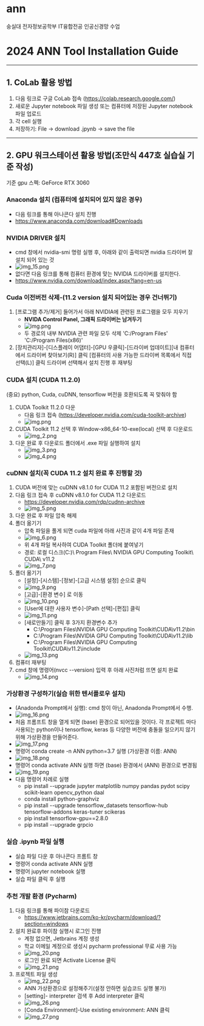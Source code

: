 # ann
숭실대 전자정보공학부 IT융합전공 인공신경망 수업

# 2024 ANN Tool Installation Guide

---
## 1. CoLab 활용 방법
1. 다음 링크로 구글 CoLab 접속 (https://colab.research.google.com/)
2. 새로운 Jupyter notebook 파일 생성 또는 컴퓨터에 저장된 Jupyter notebook 파일 업로드
3. 각 cell 실행
4. 저장하기: File -> download .jpynb -> save the file

---
## 2. GPU 워크스테이션 활용 방법(조만식 447호 실습실 기준 작성)
기준 gpu 스펙: GeForce RTX 3060
### Anaconda 설치 (컴퓨터에 설치되어 있지 않은 경우)
- 다음 링크를 통해 아나콘다 설치 진행
- https://www.anaconda.com/download#Downloads

### NVIDIA DRIVER 설치
- cmd 창에서 nvidia-smi 명령 실행 후, 아래와 같이 출력되면 nvidia 드라이버 잘 설치 되어 있는 것
- ![img_15.png](img/img_15.png)
- 없다면 다음 링크를 통해 컴퓨터 환경에 맞는 NVIDIA 드라이버를 설치한다.
- https://www.nvidia.com/download/index.aspx?lang=en-us

### Cuda 이전버전 삭제-(11.2 version 설치 되어있는 경우 건너뛰기)
1. [프로그램 추가/제거] 들어가서 아래 NVIDIA에 관련된 프로그램을 모두 지우기 
   - **NVIDA Control Panel, 그래픽 드라이버는 남겨두기** 
   - ![img.png](img/img30.png)
   - 두 경로의 내부 NVIDIA 관련 파일 모두 삭제
   'C:/Program Files'
   'C:/Program Files(x86)'
2. [장치관리자]-[디스플레이 어댑터]-[GPU 우클릭]-[드라이버 업데이트][내 컴퓨터에서 드라이버 찾아보기(R)] 클릭
   [컴퓨터의 사용 가능한 드라이버 목록에서 직접 선택(L)] 클릭
   드라이버 선택해서 설치 진행 후 재부팅

### CUDA 설치 (CUDA 11.2.0)
(중요) python, Cuda, cuDNN, tensorflow 버전을 호환되도록 꼭 맞춰야 함
1. CUDA Toolkit 11.2.0 다운
   - 다음 링크 접속 (https://developer.nvidia.com/cuda-toolkit-archive)
   - ![img.png](img/img.png)
2. CUDA Toolkit 11.2 선택 후 Window-x86_64-10-exe(local) 선택 후 다운로드
   - ![img_2.png](img/img_2.png)
3. 다운 완료 후 다운로드 폴더에서 .exe 파일 실행하여 설치
   - ![img_3.png](img/img_3.png)
   - ![img_4.png](img/img_4.png)

### cuDNN 설치(꼭 CUDA 11.2 설치 완료 후 진행할 것)
1. CUDA 버전에 맞는 cuDNN v8.1.0 for CUDA 11.2 포함된 버전으로 설치
2. 다음 링크 접속 후 cuDNN v8.1.0 for CUDA 11.2 다운로드
   - https://developer.nvidia.com/rdp/cudnn-archive
   - ![img_5.png](img/img_5.png)
3. 다운 완료 후 파일 압축 해제
4. 폴더 옮기기
   - 압축 파일을 풀게 되면 cuda 파일에 아래 사진과 같이 4개 파일 존재
   - ![img_6.png](img/img_6.png)
   - 위 4개 파일 복사하여 CUDA Toolkit 폴더에 붙여넣기
   - 경로: 로컬 디스크(C:)\ Program Files\ NVIDIA GPU Computing Toolkit\ CUDA\ v11.2
   - ![img_7.png](img/img_7.png)
5. 폴더 옮기기
   - [설정]-[시스템]-[정보]-[고급 시스템 설정] 순으로 클릭
   - ![img_9.png](img/img_9.png)
   - [고급]-[환경 변수] 로 이동
   - ![img_10.png](img/img_10.png)
   - [User에 대한 사용자 변수]-[Path 선택]-[편집] 클릭
   - ![img_11.png](img/img_11.png)
   - [새로만들기] 클릭 후 3가지 환경변수 추가
     - C:\Program Files\NVIDIA GPU Computing Toolkit\CUDA\v11.2\bin 
     - C:\Program Files\NVIDIA GPU Computing Toolkit\CUDA\v11.2\lib 
     - C:\Program Files\NVIDIA GPU Computing Toolkit\CUDA\v11.2\include
   - ![img_13.png](img/img_13.png)
6. 컴퓨터 재부팅
7. cmd 창에 명령어(nvcc --version) 입력 후 아래 사진처럼 뜨면 설치 완료
   - ![img_14.png](img/img_14.png)

### 가상환경 구성하기(실습 위한 텐서플로우 설치)
- (Anadonda Prompt에서 실행): cmd 창이 아닌, Anadonda Prompt에서 수행. 
- ![img_16.png](img/img_16.png)
- 처음 프롬프트 창을 열게 되면 (base) 환경으로 되어있을 것이다. 각 프로젝트 마다 사용되는 python이나 tensorflow, keras 등 다양한 버전에 충돌을 일으키지 않기 위해 가상환경을 만들어준다.
- ![img_17.png](img/img_17.png)
- 명령어 conda create -n ANN python=3.7 실행 (가상환경 이름: ANN)
- ![img_18.png](img/img_18.png)
- 명령어 conda activate ANN 실행 하면 (base) 환경에서 (ANN) 환경으로 변경됨
- ![img_19.png](img/img_19.png)
- 다음 명령어 차례로 실행
  - pip install --upgrade jupyter matplotlib numpy pandas pydot scipy scikit-learn 
opencv_python daal 
  - conda install python-graphviz
  - pip install --upgrade tensorflow_datasets tensorflow-hub tensorflow-addons 
keras-tuner scikeras
  - pip install tensorflow-gpu==2.8.0
  - pip install --upgrade grpcio

### 실습 .ipynb 파일 실행
- 실습 파일 다운 후 아나콘다 프롬트 창
- 명령어 conda activate ANN 실행
- 명령어 jupyter notebook 실행
- 실습 파일 클릭 후 실행

### 추천 개발 환경 (Pycharm)
1. 다음 링크를 통해 파이참 다운로드
   - https://www.jetbrains.com/ko-kr/pycharm/download/?section=windows
2. 설치 완료후 파이참 실행시 로그인 진행
   - 계정 없으면, Jetbrains 계정 생성
   - 학교 이메일 계정으로 생성시 pycharm professional 무료 사용 가능
   - ![img_20.png](img/img_20.png)
   - 로그인 완료 되면 Activate License 클릭
   - ![img_21.png](img/img_21.png)
3. 프로젝트 파일 생성
   - ![img_22.png](img/img_22.png)
   - ANN 가상환경으로 설정해주기(설정 안하면 실습코드 실행 불가)
   - [setting]- interpreter 검색 후 Add interpreter 클릭
   - ![img_26.png](img/img_26.png)
   - [Conda Environment]-Use existing environment: ANN 클릭
   - ![img_27.png](img/img_27.png)